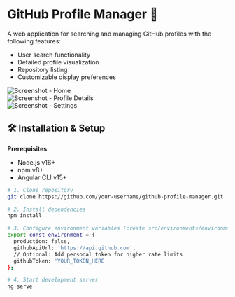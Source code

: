 # GitHub Profile Manager 🚀

A web application for searching and managing GitHub profiles with the following features:  
- User search functionality  
- Detailed profile visualization  
- Repository listing  
- Customizable display preferences  

![Screenshot - Home](assets/screenshots/home.png)  
![Screenshot - Profile Details](assets/screenshots/profile-detail.png)  
![Screenshot - Settings](assets/screenshots/settings.png)  

## 🛠 Installation & Setup

**Prerequisites**:  
- Node.js v16+  
- npm v8+  
- Angular CLI v15+  

```bash
# 1. Clone repository
git clone https://github.com/your-username/github-profile-manager.git

# 2. Install dependencies
npm install

# 3. Configure environment variables (create src/environments/environment.ts)
export const environment = {
  production: false,
  githubApiUrl: 'https://api.github.com',
  // Optional: Add personal token for higher rate limits
  githubToken: 'YOUR_TOKEN_HERE'
};

# 4. Start development server
ng serve
